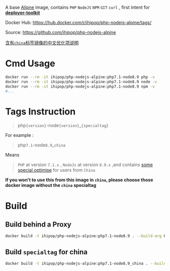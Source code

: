 A base  [Alipne](https://alpinelinux.org/)  image, contains `PHP` `NodeJS` `NPM` `GIT` `curl` , first intent for [**deployer-toolkit**](https://github.com/ihipop/deployer-toolkit) 

Docker Hub: https://hub.docker.com/r/ihipop/php-nodejs-alpine/tags/ 

Source: https://github.com/ihipop/php-nodejs-alpine

[含有`china`标签镜像的中文优化项说明](README_CN.md)

# Cmd Usage

```bash
docker run --rm -it ihipop/php-nodejs-alpine:php7.1-node8.9 php -v
docker run --rm -it ihipop/php-nodejs-alpine:php7.1-node8.9 node -v
docker run --rm -it ihipop/php-nodejs-alpine:php7.1-node8.9 npm -v
#...
```



# Tags Instruction

> php`{version}`-node`{version}`_`{specialtag}`

For example :

>  php`7.1`-node`8.9`_`china`

Means

> `PHP` at  version `7.1.x` , `NodeJs` at  version `8.9.x` ,and contains [some special optimise](README_CN.md) for users from `China`

**If you won't to use this from this image in `china`, please choose those docker image without the `china` specialtag**

# Build 

## Build behind a Proxy

```bash
docker build -t ihipop/php-nodejs-alpine:php7.1-node8.9 . --build-arg HTTP_PROXY=http://172.17.0.1:8123 --build-arg HTTPS_PROXY=http://172.17.0.1:8123
```

## Build `specialtag` for china

```bash
docker build -t ihipop/php-nodejs-alpine:php7.1-node8.9_china . --build-arg IN_CHINA=true
```

